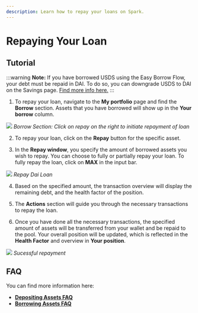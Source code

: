 ```yaml
---
description: Learn how to repay your loans on Spark.
---
```


# Repaying Your Loan

## Tutorial

:::warning
**Note:** If you have borrowed USDS using the Easy Borrow Flow, your debt must be repaid in DAI. To do so, you can downgrade USDS to DAI on the Savings page. [Find more info here.](/user-guides/converting-tokens/)
:::

1.  To repay your loan, navigate to the **My portfolio** page and find the **Borrow** section. Assets that you have borrowed will show up in the **Your borrow** column.


![](/assets/deposit-9.png)
*Borrow Section: Click on repay on the right to initiate repayment of loan*


2. To repay your loan, click on the **Repay** button for the specific asset.

3.  In the **Repay window**, you specify the amount of borrowed assets you wish to repay. You can choose to fully or partially repay your loan. To fully repay the loan, click on **MAX** in the input bar.


![](/assets/repay.png)
*Repay Dai Loan*


4. Based on the specified amount, the transaction overview will display the remaining debt, and the health factor of the position.

5. The **Actions** section will guide you through the necessary transactions to repay the loan.

6. Once you have done all the necessary transactions, the specified amount of assets will be transferred from your wallet and be repaid to the pool. Your overall position will be updated, which is reflected in the **Health Factor** and overview in **Your position**.

![](/assets/repay-1.png)
*Sucessful repayment*

## FAQ

You can find more information here:

* [**Depositing Assets FAQ**](/user-guides/using-sparklend/depositing-assets#faq)
* [**Borrowing Assets FAQ**](/user-guides/using-sparklend/borrowing-assets#faq)
